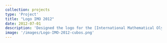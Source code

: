 ```yaml
---
collection: projects
type: 'Project'
title: "Logo IMO 2012"
date: 2012-07-01
description: 'Designed the logo for the [International Mathematical Olympiad 2012](https://www.imo-official.org/year_info.aspx?year=2012 "IMO 2012").'
image: '/images/Logo-IMO-2012-cubos.png'
---
```

